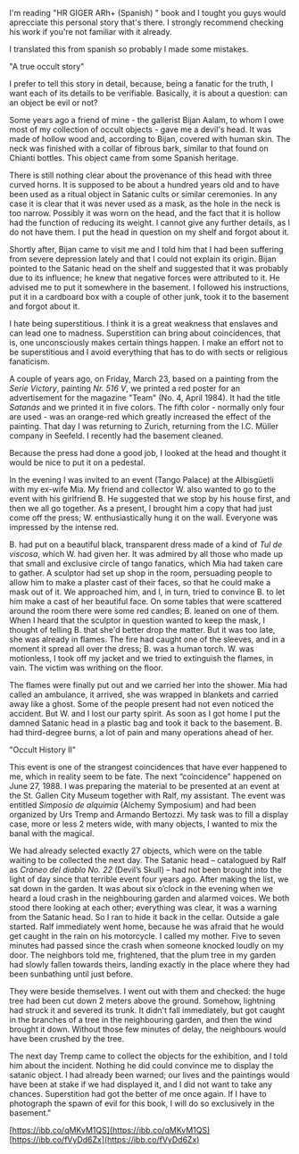 I'm reading  "HR GIGER ARh+ (Spanish) " book and I tought you guys would aprecciate this personal story that's there. I strongly recommend checking his work if you're not familiar with it already.

I translated this from spanish so probably I made some mistakes.

"A true occult story"

I prefer to tell this story in detail, because, being a fanatic for the truth, I want each of its details to be verifiable. Basically, it is about a question: can an object be evil or not?

Some years ago a friend of mine - the gallerist Bijan Aalam, to whom I owe most of my collection of occult objects - gave me a devil's head. It was made of hollow wood and, according to Bijan, covered with human skin. The neck was finished with a collar of fibrous bark, similar to that found on Chianti bottles. This object came from some Spanish heritage.

There is still nothing clear about the provenance of this head with three curved horns. It is supposed to be about a hundred years old and to have been used as a ritual object in Satanic cults or similar ceremonies. In any case it is clear that it was never used as a mask, as the hole in the neck is too narrow. Possibly it was worn on the head, and the fact that it is hollow had the function of reducing its weight. I cannot give any further details, as I do not have them. I put the head in question on my shelf and forgot about it.

Shortly after, Bijan came to visit me and I told him that I had been suffering from severe depression lately and that I could not explain its origin. Bijan pointed to the Satanic head on the shelf and suggested that it was probably due to its influence; he knew that negative forces were attributed to it. He advised me to put it somewhere in the basement. I followed his instructions, put it in a cardboard box with a couple of other junk, took it to the basement and forgot about it.

I hate being superstitious. I think it is a great weakness that enslaves and can lead one to madness. Superstition can bring about coincidences, that is, one unconsciously makes certain things happen. I make an effort not to be superstitious and I avoid everything that has to do with sects or religious fanaticism.

A couple of years ago, on Friday, March 23, based on a painting from the *Serie Victory*, painting *Nr. 516 V*, we printed a red poster for an advertisement for the magazine "Team" (No. 4, April 1984). It had the title *Satanás* and we printed it in five colors. The fifth color - normally only four are used - was an orange-red which greatly increased the effect of the painting. That day I was returning to Zurich, returning from the I.C. Müller company in Seefeld. I recently had the basement cleaned.

Because the press had done a good job, I looked at the head and thought it would be nice to put it on a pedestal.

In the evening I was invited to an event (Tango Palace) at the Albisgüetli with my ex-wife Mia. My friend and collector W. also wanted to go to the event with his girlfriend B. He suggested that we stop by his house first, and then we all go together. As a present, I brought him a copy that had just come off the press; W. enthusiastically hung it on the wall. Everyone was impressed by the intense red.

B. had put on a beautiful black, transparent dress made of a kind of *Tul de viscosa*, which W. had given her. It was admired by all those who made up that small and exclusive circle of tango fanatics, which Mia had taken care to gather. A sculptor had set up shop in the room, persuading people to allow him to make a plaster cast of their faces, so that he could make a mask out of it. We approached him, and I, in turn, tried to convince B. to let him make a cast of her beautiful face. On some tables that were scattered around the room there were some red candles; B. leaned on one of them. When I heard that the sculptor in question wanted to keep the mask, I thought of telling B. that she'd better drop the matter. But it was too late, she was already in flames. The fire had caught one of the sleeves, and in a moment it spread all over the dress; B. was a human torch. W. was motionless, I took off my jacket and we tried to extinguish the flames, in vain. The victim was writhing on the floor.

The flames were finally put out and we carried her into the shower. Mia had called an ambulance, it arrived, she was wrapped in blankets and carried away like a ghost. Some of the people present had not even noticed the accident. But W. and I lost our party spirit. As soon as I got home I put the damned Satanic head in a plastic bag and took it back to the basement. B. had third-degree burns, a lot of pain and many operations ahead of her.

"Occult History II"

This event is one of the strangest coincidences that have ever happened to me, which in reality seem to be fate. The next “coincidence” happened on June 27, 1988. I was preparing the material to be presented at an event at the St. Gallen City Museum together with Ralf, my assistant. The event was entitled *Simposio de alquimia* (Alchemy Symposium) and had been organized by Urs Tremp and Armando Bertozzi. My task was to fill a display case, more or less 2 meters wide, with many objects, I wanted to mix the banal with the magical.

We had already selected exactly 27 objects, which were on the table waiting to be collected  the next day. The Satanic head – catalogued by Ralf as *Cráneo del diablo No. 22* (Devil’s Skull)  – had not been brought into the light of day since that terrible event four years ago. After making the list, we sat down in the garden. It was about six o’clock in the evening when we heard a loud crash in the neighbouring garden and alarmed voices. We both stood there looking at each other; everything was clear, it was a warning from the Satanic head. So I ran to hide it back in the cellar. Outside a gale started. Ralf immediately went home, because he was afraid that he would get caught in the rain on his motorcycle. I called my mother. Five to seven minutes had passed since the crash when someone knocked loudly on my door. The neighbors told me, frightened, that the plum tree in my garden had slowly fallen towards theirs, landing exactly in the place where they had been sunbathing until just before.

They were beside themselves. I went out with them and checked: the huge tree had been cut down 2 meters above the ground. Somehow, lightning had struck it and severed its trunk. It didn't fall immediately, but got caught in the branches of a tree in the neighbouring garden, and then the wind brought it down. Without those few minutes of delay, the neighbours would have been crushed by the tree.

The next day Tremp came to collect the objects for the exhibition, and I told him about the incident. Nothing he did could convince me to display the satanic object. I had already been warned; our lives and the paintings would have been at stake if we had displayed it, and I did not want to take any chances. Superstition had got the better of me once again. If I have to photograph the spawn of evil for this book, I will do so exclusively in the basement."

[https://ibb.co/qMKvM1QS](https://ibb.co/qMKvM1QS)  
[https://ibb.co/fVyDd6Zx](https://ibb.co/fVyDd6Zx)